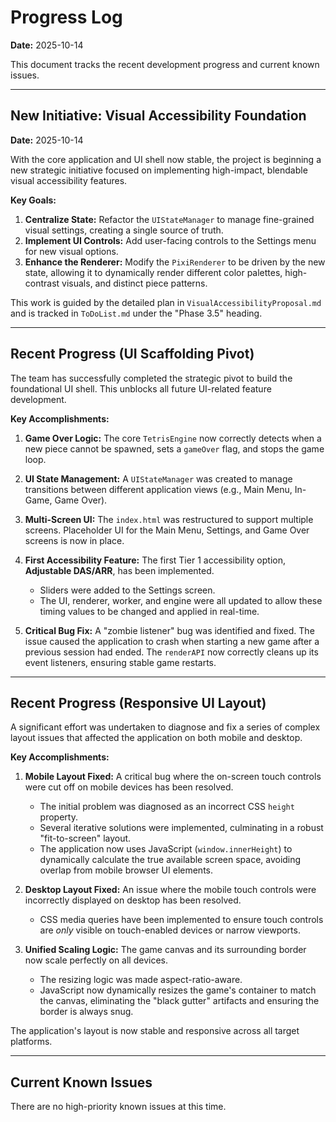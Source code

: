 # Progress Log

**Date:** 2025-10-14

This document tracks the recent development progress and current known issues.

---

## New Initiative: Visual Accessibility Foundation

**Date:** 2025-10-14

With the core application and UI shell now stable, the project is beginning a new strategic initiative focused on implementing high-impact, blendable visual accessibility features.

**Key Goals:**

1.  **Centralize State:** Refactor the `UIStateManager` to manage fine-grained visual settings, creating a single source of truth.
2.  **Implement UI Controls:** Add user-facing controls to the Settings menu for new visual options.
3.  **Enhance the Renderer:** Modify the `PixiRenderer` to be driven by the new state, allowing it to dynamically render different color palettes, high-contrast visuals, and distinct piece patterns.

This work is guided by the detailed plan in `VisualAccessibilityProposal.md` and is tracked in `ToDoList.md` under the "Phase 3.5" heading.

---

## Recent Progress (UI Scaffolding Pivot)

The team has successfully completed the strategic pivot to build the foundational UI shell. This unblocks all future UI-related feature development.

**Key Accomplishments:**

1.  **Game Over Logic:** The core `TetrisEngine` now correctly detects when a new piece cannot be spawned, sets a `gameOver` flag, and stops the game loop.

2.  **UI State Management:** A `UIStateManager` was created to manage transitions between different application views (e.g., Main Menu, In-Game, Game Over).

3.  **Multi-Screen UI:** The `index.html` was restructured to support multiple screens. Placeholder UI for the Main Menu, Settings, and Game Over screens is now in place.

4.  **First Accessibility Feature:** The first Tier 1 accessibility option, **Adjustable DAS/ARR**, has been implemented.
    *   Sliders were added to the Settings screen.
    *   The UI, renderer, worker, and engine were all updated to allow these timing values to be changed and applied in real-time.

5.  **Critical Bug Fix:** A "zombie listener" bug was identified and fixed. The issue caused the application to crash when starting a new game after a previous session had ended. The `renderAPI` now correctly cleans up its event listeners, ensuring stable game restarts.

---

## Recent Progress (Responsive UI Layout)

A significant effort was undertaken to diagnose and fix a series of complex layout issues that affected the application on both mobile and desktop.

**Key Accomplishments:**

1.  **Mobile Layout Fixed:** A critical bug where the on-screen touch controls were cut off on mobile devices has been resolved.
    *   The initial problem was diagnosed as an incorrect CSS `height` property.
    *   Several iterative solutions were implemented, culminating in a robust "fit-to-screen" layout.
    *   The application now uses JavaScript (`window.innerHeight`) to dynamically calculate the true available screen space, avoiding overlap from mobile browser UI elements.

2.  **Desktop Layout Fixed:** An issue where the mobile touch controls were incorrectly displayed on desktop has been resolved.
    *   CSS media queries have been implemented to ensure touch controls are *only* visible on touch-enabled devices or narrow viewports.

3.  **Unified Scaling Logic:** The game canvas and its surrounding border now scale perfectly on all devices.
    *   The resizing logic was made aspect-ratio-aware.
    *   JavaScript now dynamically resizes the game's container to match the canvas, eliminating the "black gutter" artifacts and ensuring the border is always snug.

The application's layout is now stable and responsive across all target platforms.

---

## Current Known Issues

There are no high-priority known issues at this time.

